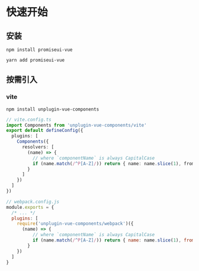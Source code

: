 # 快速开始

## 安装

`npm install promiseui-vue`

`yarn add promiseui-vue`

## 按需引入

### vite

`npm install unplugin-vue-components`

```ts
// vite.config.ts
import Components from 'unplugin-vue-components/vite'
export default defineConfig({
  plugins: [
    Components({
      resolvers: [
        (name) => {
          // where `componentName` is always CapitalCase
          if (name.match(/^P[A-Z]/)) return { name: name.slice(1), from: 'promiseui-vue' }
        }
      ]
    })
  ]
})
```

```js
// webpack.config.js
module.exports = {
  /* ... */
  plugins: [
    require('unplugin-vue-components/webpack')({
      (name) => {
          // where `componentName` is always CapitalCase
          if (name.match(/^P[A-Z]/)) return { name: name.slice(1), from: 'promiseui-vue' }
        }
    })
  ]
}
```
